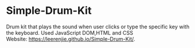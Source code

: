 # Simple-Drum-Kit
Drum kit that plays the sound when user clicks or type the specific key with the keyboard. Used JavaScript DOM,HTML and CSS<br>
Website: https://leerenjie.github.io/Simple-Drum-Kit/.
